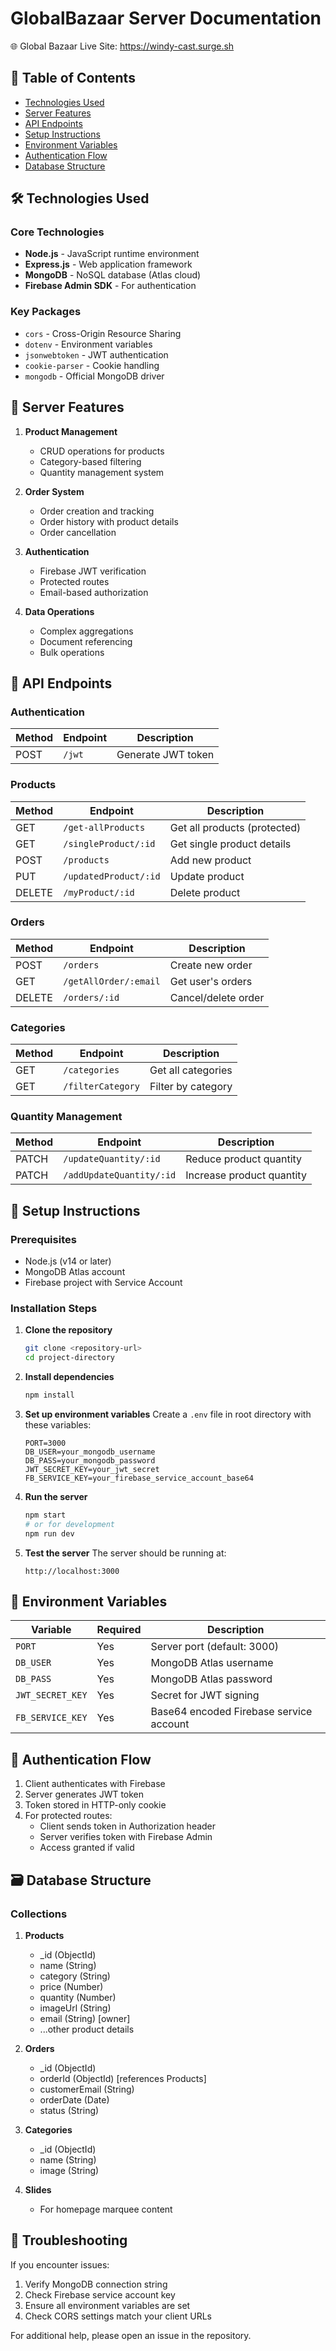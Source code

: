 # GlobalBazaar Server Documentation

🌐 Global Bazaar Live Site: https://windy-cast.surge.sh

## 📌 Table of Contents

- [Technologies Used](#-technologies-used)
- [Server Features](#-server-features)
- [API Endpoints](#-api-endpoints)
- [Setup Instructions](#-setup-instructions)
- [Environment Variables](#-environment-variables)
- [Authentication Flow](#-authentication-flow)
- [Database Structure](#-database-structure)

## 🛠 Technologies Used

### Core Technologies

- **Node.js** - JavaScript runtime environment
- **Express.js** - Web application framework
- **MongoDB** - NoSQL database (Atlas cloud)
- **Firebase Admin SDK** - For authentication

### Key Packages

- `cors` - Cross-Origin Resource Sharing
- `dotenv` - Environment variables
- `jsonwebtoken` - JWT authentication
- `cookie-parser` - Cookie handling
- `mongodb` - Official MongoDB driver

## 🌟 Server Features

1. **Product Management**

   - CRUD operations for products
   - Category-based filtering
   - Quantity management system

2. **Order System**

   - Order creation and tracking
   - Order history with product details
   - Order cancellation

3. **Authentication**

   - Firebase JWT verification
   - Protected routes
   - Email-based authorization

4. **Data Operations**
   - Complex aggregations
   - Document referencing
   - Bulk operations

## 📡 API Endpoints

### Authentication

| Method | Endpoint | Description        |
| ------ | -------- | ------------------ |
| POST   | `/jwt`   | Generate JWT token |

### Products

| Method | Endpoint              | Description                  |
| ------ | --------------------- | ---------------------------- |
| GET    | `/get-allProducts`    | Get all products (protected) |
| GET    | `/singleProduct/:id`  | Get single product details   |
| POST   | `/products`           | Add new product              |
| PUT    | `/updatedProduct/:id` | Update product               |
| DELETE | `/myProduct/:id`      | Delete product               |

### Orders

| Method | Endpoint              | Description         |
| ------ | --------------------- | ------------------- |
| POST   | `/orders`             | Create new order    |
| GET    | `/getAllOrder/:email` | Get user's orders   |
| DELETE | `/orders/:id`         | Cancel/delete order |

### Categories

| Method | Endpoint          | Description        |
| ------ | ----------------- | ------------------ |
| GET    | `/categories`     | Get all categories |
| GET    | `/filterCategory` | Filter by category |

### Quantity Management

| Method | Endpoint                 | Description               |
| ------ | ------------------------ | ------------------------- |
| PATCH  | `/updateQuantity/:id`    | Reduce product quantity   |
| PATCH  | `/addUpdateQuantity/:id` | Increase product quantity |

## 🚀 Setup Instructions

### Prerequisites

- Node.js (v14 or later)
- MongoDB Atlas account
- Firebase project with Service Account

### Installation Steps

1. **Clone the repository**

   ```bash
   git clone <repository-url>
   cd project-directory
   ```

2. **Install dependencies**

   ```bash
   npm install
   ```

3. **Set up environment variables** Create a `.env` file in root directory with
   these variables:

   ```
   PORT=3000
   DB_USER=your_mongodb_username
   DB_PASS=your_mongodb_password
   JWT_SECRET_KEY=your_jwt_secret
   FB_SERVICE_KEY=your_firebase_service_account_base64
   ```

4. **Run the server**

   ```bash
   npm start
   # or for development
   npm run dev
   ```

5. **Test the server** The server should be running at:
   ```
   http://localhost:3000
   ```

## 🔐 Environment Variables

| Variable         | Required | Description                             |
| ---------------- | -------- | --------------------------------------- |
| `PORT`           | Yes      | Server port (default: 3000)             |
| `DB_USER`        | Yes      | MongoDB Atlas username                  |
| `DB_PASS`        | Yes      | MongoDB Atlas password                  |
| `JWT_SECRET_KEY` | Yes      | Secret for JWT signing                  |
| `FB_SERVICE_KEY` | Yes      | Base64 encoded Firebase service account |

## 🔄 Authentication Flow

1. Client authenticates with Firebase
2. Server generates JWT token
3. Token stored in HTTP-only cookie
4. For protected routes:
   - Client sends token in Authorization header
   - Server verifies token with Firebase Admin
   - Access granted if valid

## 🗃 Database Structure

### Collections

1. **Products**

   - \_id (ObjectId)
   - name (String)
   - category (String)
   - price (Number)
   - quantity (Number)
   - imageUrl (String)
   - email (String) [owner]
   - ...other product details

2. **Orders**

   - \_id (ObjectId)
   - orderId (ObjectId) [references Products]
   - customerEmail (String)
   - orderDate (Date)
   - status (String)

3. **Categories**

   - \_id (ObjectId)
   - name (String)
   - image (String)

4. **Slides**
   - For homepage marquee content

## 🚨 Troubleshooting

If you encounter issues:

1. Verify MongoDB connection string
2. Check Firebase service account key
3. Ensure all environment variables are set
4. Check CORS settings match your client URLs

For additional help, please open an issue in the repository.
